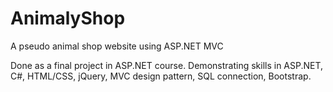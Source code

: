 # AnimalyShop
A pseudo animal shop website using ASP.NET MVC

Done as a final project in ASP.NET course.
Demonstrating skills in ASP.NET, C#, HTML/CSS, jQuery, MVC design pattern, SQL connection, Bootstrap.
